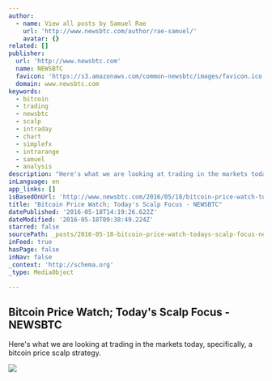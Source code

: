 ```yaml
---
author:
  - name: View all posts by Samuel Rae
    url: 'http://www.newsbtc.com/author/rae-samuel/'
    avatar: {}
related: []
publisher:
  url: 'http://www.newsbtc.com'
  name: NEWSBTC
  favicon: 'https://s3.amazonaws.com/common-newsbtc/images/favicon.ico'
  domain: www.newsbtc.com
keywords:
  - bitcoin
  - trading
  - newsbtc
  - scalp
  - intraday
  - chart
  - simplefx
  - intrarange
  - samuel
  - analysis
description: "Here's what we are looking at trading in the markets today, specifically, a bitcoin price scalp strategy."
inLanguage: en
app_links: []
isBasedOnUrl: 'http://www.newsbtc.com/2016/05/18/bitcoin-price-watch-todays-scalp-focus/'
title: "Bitcoin Price Watch; Today's Scalp Focus - NEWSBTC"
datePublished: '2016-05-18T14:19:26.622Z'
dateModified: '2016-05-18T09:38:49.224Z'
starred: false
sourcePath: _posts/2016-05-18-bitcoin-price-watch-todays-scalp-focus-newsbtc.md
inFeed: true
hasPage: false
inNav: false
_context: 'http://schema.org'
_type: MediaObject

---
```

<article style=""><h1>Bitcoin Price Watch; Today's Scalp Focus - NEWSBTC</h1><p>Here's what we are looking at trading in the markets today, specifically, a bitcoin price scalp strategy.</p><img src="http://s3.amazonaws.com/main-newsbtc-images/2016/05/18102346/Screen-Shot-2016-05-18-at-10.46.59.png" /></article>